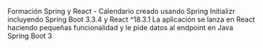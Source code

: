 Formación Spring y React - Calendario creado usando Spring Initializr incluyendo Spring Boot 3.3.4 y React ^18.3.1
La aplicación se lanza en React haciendo pequeñas funcionalidad y le pide datos al endpoint en Java Spring Boot 3
